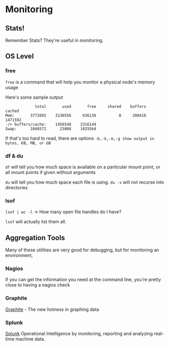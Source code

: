 # Monitoring #

## Stats! ##
Remember Stats? They're useful in monitoring.

## OS Level ##
### free ###
`free` is a command that will help you monitor a physical node's memory usage

Here's some sample output

```
             total       used       free     shared    buffers     cached
Mem:       3772692    3136556     636136          0     208416    1471592
-/+ buffers/cache:    1456548    2316144
Swap:      1048572      23008    1025564
```

If that's too hard to read, there are options `-b,-k,-m,-g show output in bytes, KB, MB, or GB`

### df & du ###
`df` will tell you how much space is available on a particular mount point, or all mount points if given without arguments

`du` will tell you how much space each file is using. `du -s` will not recurse into directories

### lsof ###
`lsof | wc -l` -> How many open file handles do I have?

`lsof` will actually list them all.

## Aggregation Tools ##
Many of these utilities are very good for debugging, but for monitoring an environment, 

### Nagios ###
If you can get the information you need at the command line, you're pretty close to having a nagios check

### Graphite ###
[Graphite](http://graphite.wikidot.com/) - The new hotness in graphing data

### Splunk ###
[Splunk](http://www.splunk.com/) Operational Intelligence by monitoring, reporting and analyzing real-time machine data.